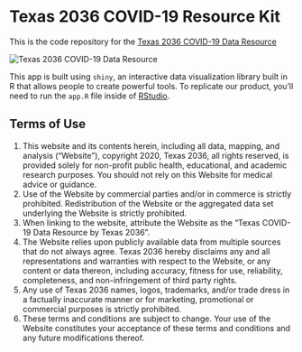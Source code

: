Texas 2036 COVID-19 Resource Kit
================================

This is the code repository for the [Texas 2036 COVID-19 Data
Resource](https://texas2036.shinyapps.io/covid_tracker/)

![Texas 2036 COVID-19 Data
Resource](https://texas-2036.github.io/covid-pages/images/trends_cover.png)

This app is built using `shiny`, an interactive data visualization
library built in R that allows people to create powerful tools. To
replicate our product, you’ll need to run the `app.R` file inside of
[RStudio](https://rstudio.com).

Terms of Use
------------

1.  This website and its contents herein, including all data, mapping,
    and analysis (“Website”), copyright 2020, Texas 2036, all rights
    reserved, is provided solely for non-profit public health,
    educational, and academic research purposes. You should not rely on
    this Website for medical advice or guidance.
2.  Use of the Website by commercial parties and/or in commerce is
    strictly prohibited. Redistribution of the Website or the aggregated
    data set underlying the Website is strictly prohibited.
3.  When linking to the website, attribute the Website as the “Texas
    COVID-19 Data Resource by Texas 2036”.
4.  The Website relies upon publicly available data from multiple
    sources that do not always agree. Texas 2036 hereby disclaims any
    and all representations and warranties with respect to the Website,
    or any content or data thereon, including accuracy, fitness for use,
    reliability, completeness, and non-infringement of third party
    rights.
5.  Any use of Texas 2036 names, logos, trademarks, and/or trade dress
    in a factually inaccurate manner or for marketing, promotional or
    commercial purposes is strictly prohibited.
6.  These terms and conditions are subject to change. Your use of the
    Website constitutes your acceptance of these terms and conditions
    and any future modifications thereof.
